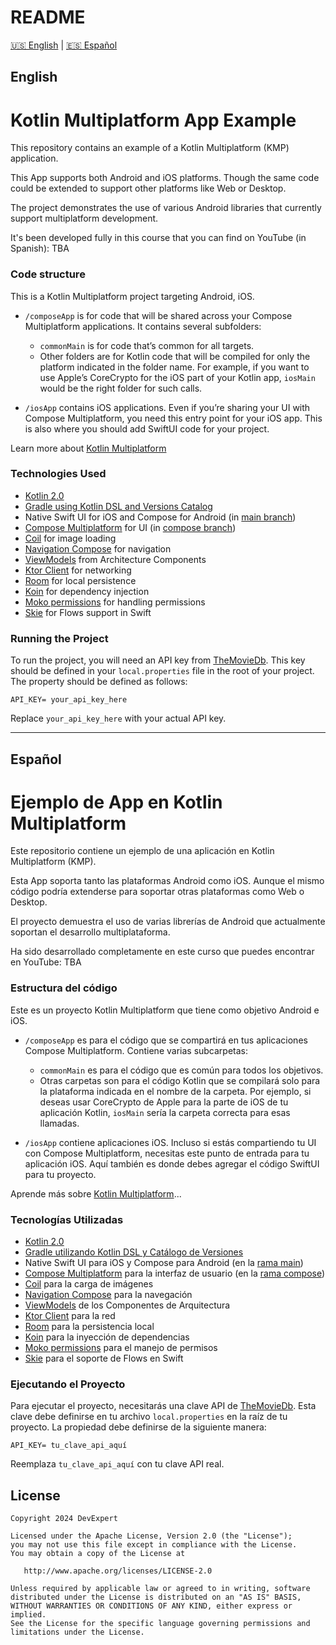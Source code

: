 # README

[🇺🇸 English](#english) | [🇪🇸 Español](#español)

## English

# Kotlin Multiplatform App Example

This repository contains an example of a Kotlin Multiplatform (KMP) application.

This App supports both Android and iOS platforms. Though the same code could be extended to support other platforms like Web or Desktop.

The project demonstrates the use of various Android libraries that currently support multiplatform development.

It's been developed fully in this course that you can find on YouTube (in Spanish): TBA

### Code structure

This is a Kotlin Multiplatform project targeting Android, iOS.

* `/composeApp` is for code that will be shared across your Compose Multiplatform applications.
  It contains several subfolders:
    - `commonMain` is for code that’s common for all targets.
    - Other folders are for Kotlin code that will be compiled for only the platform indicated in the folder name.
      For example, if you want to use Apple’s CoreCrypto for the iOS part of your Kotlin app,
      `iosMain` would be the right folder for such calls.

* `/iosApp` contains iOS applications. Even if you’re sharing your UI with Compose Multiplatform,
  you need this entry point for your iOS app. This is also where you should add SwiftUI code for your project.

Learn more about [Kotlin Multiplatform](https://www.jetbrains.com/help/kotlin-multiplatform-dev/get-started.html)

### Technologies Used

- [Kotlin 2.0](https://devexpert.io/migrar-kotlin-2/)
- [Gradle using Kotlin DSL and Versions Catalog](https://youtu.be/HrLB3iQzD-k)
- Native Swift UI for iOS and Compose for Android (in [main branch](https://github.com/devexpert-io/kmp-movies/tree/main))
- [Compose Multiplatform](https://www.jetbrains.com/lp/compose-multiplatform/) for UI (in [compose branch](https://github.com/devexpert-io/kmp-movies/tree/compose))
- [Coil](https://coil-kt.github.io/coil/upgrading_to_coil3/#multiplatform) for image loading
- [Navigation Compose](https://www.jetbrains.com/help/kotlin-multiplatform-dev/compose-navigation-routing.html) for navigation
- [ViewModels](https://www.jetbrains.com/help/kotlin-multiplatform-dev/compose-viewmodel.html) from Architecture Components 
- [Ktor Client](https://devexpert.io/ktor-client-android/) for networking
- [Room](https://devexpert.io/room-en-kotlin-multiplatform/) for local persistence
- [Koin](https://devexpert.io/koin-kotlin-multiplatform/) for dependency injection
- [Moko permissions](https://github.com/icerockdev/moko-permissions) for handling permissions
- [Skie](https://skie.touchlab.co/features/flows-in-swiftui) for Flows support in Swift

### Running the Project

To run the project, you will need an API key from [TheMovieDb](https://www.themoviedb.org/settings/api). This key should be defined in your `local.properties` file in the root of your project. The property should be defined as follows:

```properties
API_KEY= your_api_key_here
```
Replace `your_api_key_here` with your actual API key.

---

## Español

# Ejemplo de App en Kotlin Multiplatform

Este repositorio contiene un ejemplo de una aplicación en Kotlin Multiplatform (KMP).

Esta App soporta tanto las plataformas Android como iOS. Aunque el mismo código podría extenderse para soportar otras plataformas como Web o Desktop.

El proyecto demuestra el uso de varias librerías de Android que actualmente soportan el desarrollo multiplataforma.

Ha sido desarrollado completamente en este curso que puedes encontrar en YouTube: TBA

### Estructura del código

Este es un proyecto Kotlin Multiplatform que tiene como objetivo Android e iOS.

* `/composeApp` es para el código que se compartirá en tus aplicaciones Compose Multiplatform.
  Contiene varias subcarpetas:
    - `commonMain` es para el código que es común para todos los objetivos.
    - Otras carpetas son para el código Kotlin que se compilará solo para la plataforma indicada en el nombre de la carpeta.
      Por ejemplo, si deseas usar CoreCrypto de Apple para la parte de iOS de tu aplicación Kotlin,
      `iosMain` sería la carpeta correcta para esas llamadas.

* `/iosApp` contiene aplicaciones iOS. Incluso si estás compartiendo tu UI con Compose Multiplatform,
  necesitas este punto de entrada para tu aplicación iOS. Aquí también es donde debes agregar el código SwiftUI para tu proyecto.

Aprende más sobre [Kotlin Multiplatform](https://www.jetbrains.com/help/kotlin-multiplatform-dev/get-started.html)...

### Tecnologías Utilizadas

- [Kotlin 2.0](https://devexpert.io/migrar-kotlin-2/)
- [Gradle utilizando Kotlin DSL y Catálogo de Versiones](https://youtu.be/HrLB3iQzD-k)
- Native Swift UI para iOS y Compose para Android (en la [rama main](https://github.com/devexpert-io/kmp-movies/tree/main))
- [Compose Multiplatform](https://www.jetbrains.com/lp/compose-multiplatform/) para la interfaz de usuario (en la [rama compose](https://github.com/devexpert-io/kmp-movies/tree/compose))
- [Coil](https://coil-kt.github.io/coil/upgrading_to_coil3/#multiplatform) para la carga de imágenes
- [Navigation Compose](https://www.jetbrains.com/help/kotlin-multiplatform-dev/compose-navigation-routing.html) para la navegación
- [ViewModels](https://www.jetbrains.com/help/kotlin-multiplatform-dev/compose-viewmodel.html) de los Componentes de Arquitectura
- [Ktor Client](https://devexpert.io/ktor-client-android/) para la red
- [Room](https://devexpert.io/room-en-kotlin-multiplatform/) para la persistencia local
- [Koin](https://devexpert.io/koin-kotlin-multiplatform/) para la inyección de dependencias
- [Moko permissions](https://github.com/icerockdev/moko-permissions) para el manejo de permisos
- [Skie](https://skie.touchlab.co/features/flows-in-swiftui) para el soporte de Flows en Swift

### Ejecutando el Proyecto

Para ejecutar el proyecto, necesitarás una clave API de [TheMovieDb](https://www.themoviedb.org/settings/api). Esta clave debe definirse en tu archivo `local.properties` en la raíz de tu proyecto. La propiedad debe definirse de la siguiente manera:

```properties
API_KEY= tu_clave_api_aquí
```
Reemplaza `tu_clave_api_aquí` con tu clave API real.

## License

    Copyright 2024 DevExpert

    Licensed under the Apache License, Version 2.0 (the "License");
    you may not use this file except in compliance with the License.
    You may obtain a copy of the License at

       http://www.apache.org/licenses/LICENSE-2.0

    Unless required by applicable law or agreed to in writing, software
    distributed under the License is distributed on an "AS IS" BASIS,
    WITHOUT WARRANTIES OR CONDITIONS OF ANY KIND, either express or implied.
    See the License for the specific language governing permissions and
    limitations under the License.